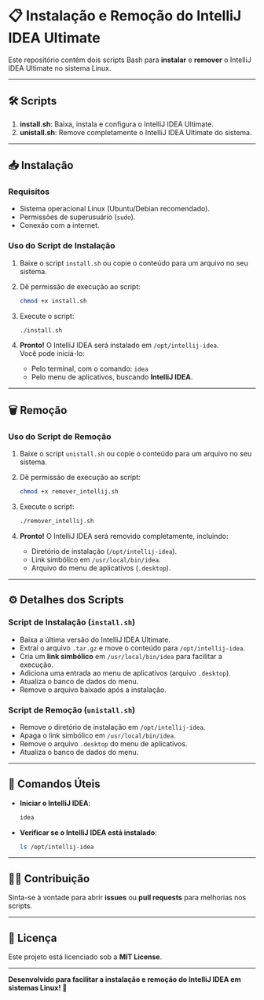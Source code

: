 # 📋 Instalação e Remoção do IntelliJ IDEA Ultimate

Este repositório contém dois scripts Bash para **instalar** e **remover** o IntelliJ IDEA Ultimate no sistema Linux.

---

## 🛠️ Scripts

1. **install.sh**: Baixa, instala e configura o IntelliJ IDEA Ultimate.
2. **unistall.sh**: Remove completamente o IntelliJ IDEA Ultimate do sistema.

---

## 📥 Instalação

### Requisitos
- Sistema operacional Linux (Ubuntu/Debian recomendado).
- Permissões de superusuário (`sudo`).
- Conexão com a internet.

### Uso do Script de Instalação

1. Baixe o script `install.sh` ou copie o conteúdo para um arquivo no seu sistema.

2. Dê permissão de execução ao script:
   ```bash
   chmod +x install.sh
   ```

3. Execute o script:
   ```bash
   ./install.sh
   ```

4. **Pronto!** O IntelliJ IDEA será instalado em `/opt/intellij-idea`.  
   Você pode iniciá-lo:
   - Pelo terminal, com o comando: `idea`
   - Pelo menu de aplicativos, buscando **IntelliJ IDEA**.

---

## 🗑️ Remoção

### Uso do Script de Remoção

1. Baixe o script `unistall.sh` ou copie o conteúdo para um arquivo no seu sistema.

2. Dê permissão de execução ao script:
   ```bash
   chmod +x remover_intellij.sh
   ```

3. Execute o script:
   ```bash
   ./remover_intellij.sh
   ```

4. **Pronto!** O IntelliJ IDEA será removido completamente, incluindo:
   - Diretório de instalação (`/opt/intellij-idea`).
   - Link simbólico em `/usr/local/bin/idea`.
   - Arquivo do menu de aplicativos (`.desktop`).

---

## ⚙️ Detalhes dos Scripts

### **Script de Instalação (`install.sh`)**
- Baixa a última versão do IntelliJ IDEA Ultimate.
- Extrai o arquivo `.tar.gz` e move o conteúdo para `/opt/intellij-idea`.
- Cria um **link simbólico** em `/usr/local/bin/idea` para facilitar a execução.
- Adiciona uma entrada ao menu de aplicativos (arquivo `.desktop`).
- Atualiza o banco de dados do menu.
- Remove o arquivo baixado após a instalação.

### **Script de Remoção (`unistall.sh`)**
- Remove o diretório de instalação em `/opt/intellij-idea`.
- Apaga o link simbólico em `/usr/local/bin/idea`.
- Remove o arquivo `.desktop` do menu de aplicativos.
- Atualiza o banco de dados do menu.

---

## 🚀 Comandos Úteis

- **Iniciar o IntelliJ IDEA**:
   ```bash
   idea
   ```
- **Verificar se o IntelliJ IDEA está instalado**:
   ```bash
   ls /opt/intellij-idea
   ```

---

## 🧑‍💻 Contribuição

Sinta-se à vontade para abrir **issues** ou **pull requests** para melhorias nos scripts.

---

## 📄 Licença

Este projeto está licenciado sob a **MIT License**.

---

**Desenvolvido para facilitar a instalação e remoção do IntelliJ IDEA em sistemas Linux! 🚀**


